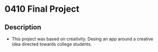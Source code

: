 # 0410 Final Project
## Description
- This project was based on creativity. Desing an app around a creative idea directed towards college students. 
